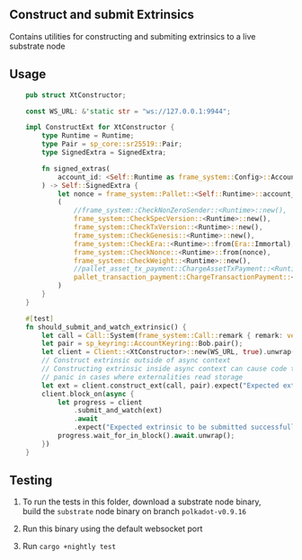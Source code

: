 ## Construct and submit Extrinsics

Contains utilities for constructing and submiting extrinsics to a live substrate node

## Usage

```rust
	pub struct XtConstructor;

	const WS_URL: &'static str = "ws://127.0.0.1:9944";

	impl ConstructExt for XtConstructor {
		type Runtime = Runtime;
		type Pair = sp_core::sr25519::Pair;
		type SignedExtra = SignedExtra;

		fn signed_extras(
			account_id: <Self::Runtime as frame_system::Config>::AccountId,
		) -> Self::SignedExtra {
			let nonce = frame_system::Pallet::<Self::Runtime>::account_nonce(account_id);
			(
				//frame_system::CheckNonZeroSender::<Runtime>::new(),
				frame_system::CheckSpecVersion::<Runtime>::new(),
				frame_system::CheckTxVersion::<Runtime>::new(),
				frame_system::CheckGenesis::<Runtime>::new(),
				frame_system::CheckEra::<Runtime>::from(Era::Immortal),
				frame_system::CheckNonce::<Runtime>::from(nonce),
				frame_system::CheckWeight::<Runtime>::new(),
				//pallet_asset_tx_payment::ChargeAssetTxPayment::<Runtime>::from(0, None),
                pallet_transaction_payment::ChargeTransactionPayment::<Runtime>::from(0),
			)
		}
	}

	#[test]
	fn should_submit_and_watch_extrinsic() {
		let call = Call::System(frame_system::Call::remark { remark: vec![0; 32] });
		let pair = sp_keyring::AccountKeyring::Bob.pair();
		let client = Client::<XtConstructor>::new(WS_URL, true).unwrap();
		// Construct extrinsic outside of async context
		// Constructing extrinsic inside async context can cause code to
		// panic in cases where externalities read storage
        let ext = client.construct_ext(call, pair).expect("Expected extrinsic to be constructed");
		client.block_on(async {
			let progress = client
				.submit_and_watch(ext)
				.await
				.expect("Expected extrinsic to be submitted successfully");
			progress.wait_for_in_block().await.unwrap();
		})
	}

```

## Testing

1. To run the tests in this folder, download a substrate node binary,  
   build the `substrate` node binary on branch `polkadot-v0.9.16`

2. Run this binary using the default websocket port
3. Run `cargo +nightly test`

